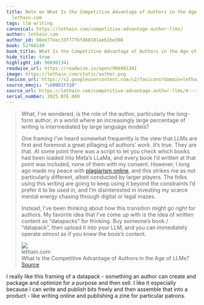 ```yaml
---
title: Note on What Is the Competitive Advantage of Authors in the Age of LLMs? via
  lethain.com
tags: llm writing
canonical: https://lethain.com/competitive-advantage-author-llms/
author: lethain.com
author_id: 66ee77eec33f777bf868181ae61be386
book: 52766149
book_title: What Is the Competitive Advantage of Authors in the Age of LLMs?
hide_title: true
highlight_id: 906991341
readwise_url: https://readwise.io/open/906991341
image: https://lethain.com/static/author.png
favicon_url: https://s2.googleusercontent.com/s2/favicons?domain=lethain.com
source_emoji: "\U0001F310"
source_url: https://lethain.com/competitive-advantage-author-llms/#:~:text=What%2C%20I%E2%80%99ve%20wondered%2C,the%20book%E2%80%99s%20content.
serial_number: 2025.NTE.089
---
```

> What, I’ve wondered, is the role of the author, particularly the long-form author, in a world where an increasingly large percentage of writing is intermediated by large language models?
> 
> One framing I’ve heard somewhat frequently is the view that LLMs are first and foremost a great pillaging of authors’ work. It’s true. They are that. At some point there was a script to let you check which books had been loaded into Meta’s LLaMa, and every book I’d written at that point was included, none of them with my consent. However, I long ago made my peace with [plagiarism online](https://lethain.com/plagarism-idea-theft-writing-online/), and this strikes me as not particularly different, albeit conducted by larger players. The folks using this writing are going to keep using it beyond the constraints I’d prefer it to be used in, and I’m disinterested in investing my scarce mental energy chasing through digital or legal mazes.
> 
> Instead, I’ve been thinking about how this transition might go *right* for authors. My favorite idea that I’ve come up with is the idea of written content as “datapacks” for thinking. Buy someone’s book / “datapack”, then upload it into your LLM, and you can immediately operate *almost* as if you knew the book’s content.
> <div class="quoteback-footer"><div class="quoteback-avatar"><img class="mini-favicon" src="https://s2.googleusercontent.com/s2/favicons?domain=lethain.com"></div><div class="quoteback-metadata"><div class="metadata-inner"><span style="display:none">FROM:</span><div aria-label="lethain.com" class="quoteback-author"> lethain.com</div><div aria-label="What Is the Competitive Advantage of Authors in the Age of LLMs?" class="quoteback-title"> What Is the Competitive Advantage of Authors in the Age of LLMs?</div></div></div><div class="quoteback-backlink"><a target="_blank" aria-label="go to the full text of this quotation" rel="noopener" href="https://lethain.com/competitive-advantage-author-llms/#:~:text=What%2C%20I%E2%80%99ve%20wondered%2C,the%20book%E2%80%99s%20content." class="quoteback-arrow"> Source</a></div></div>

I really like this framing of a datapack - something an author can create and package and optimize for a purpose and then sell. I like it especially because I can write and publish bits freely and then assemble that into a product - like writing online and publishing a zine for particular patrons.